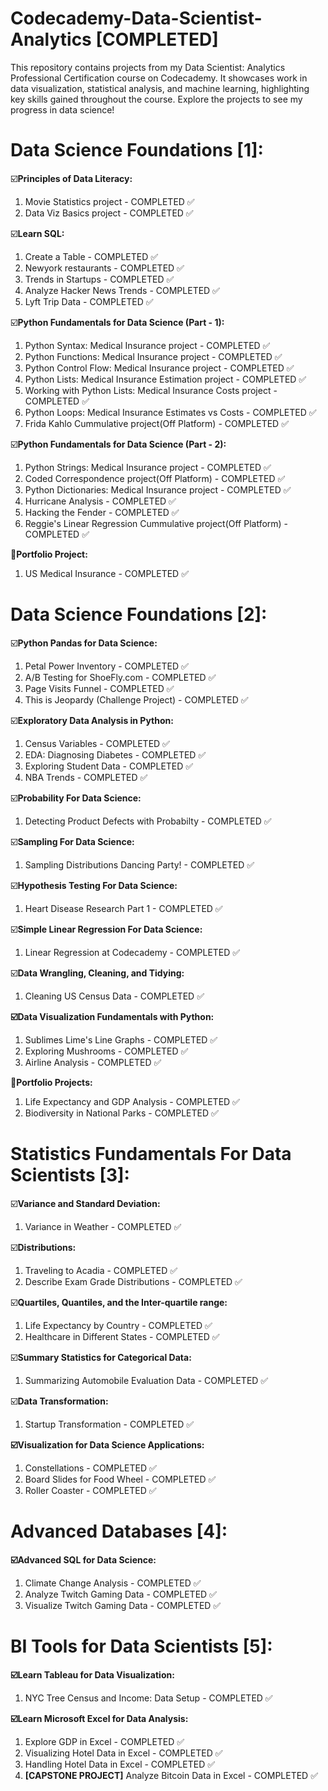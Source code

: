 # Codecademy-Data-Scientist-Analytics [COMPLETED]
This repository contains projects from my Data Scientist: Analytics Professional Certification course on Codecademy. It showcases work in data visualization, statistical analysis, and machine learning, highlighting key skills gained throughout the course. Explore the projects to see my progress in data science!


Data Science Foundations [1]:
=============================

☑️**Principles of Data Literacy:**

1. Movie Statistics project - COMPLETED ✅
2. Data Viz Basics project - COMPLETED ✅ 

☑️**Learn SQL:**

1. Create a Table - COMPLETED ✅
2. Newyork restaurants - COMPLETED ✅
3. Trends in Startups - COMPLETED ✅
4. Analyze Hacker News Trends - COMPLETED ✅
5. Lyft Trip Data - COMPLETED ✅

☑️**Python Fundamentals for Data Science (Part - 1):**

1. Python Syntax: Medical Insurance project - COMPLETED ✅
2. Python Functions: Medical Insurance project - COMPLETED ✅
3. Python Control Flow: Medical Insurance project - COMPLETED ✅
4. Python Lists: Medical Insurance Estimation project - COMPLETED ✅
5. Working with Python Lists: Medical Insurance Costs project - COMPLETED ✅
6. Python Loops: Medical Insurance Estimates vs Costs - COMPLETED ✅
7. Frida Kahlo Cummulative project(Off Platform) - COMPLETED ✅ 

☑️**Python Fundamentals for Data Science (Part - 2):**

1. Python Strings: Medical Insurance project - COMPLETED ✅
2. Coded Correspondence project(Off Platform) - COMPLETED ✅
3. Python Dictionaries: Medical Insurance project - COMPLETED ✅
4. Hurricane Analysis - COMPLETED ✅
5. Hacking the Fender - COMPLETED ✅
6. Reggie's Linear Regression Cummulative project(Off Platform) - COMPLETED ✅

🚀**Portfolio Project:**

1. US Medical Insurance - COMPLETED ✅



Data Science Foundations [2]:
=============================

☑️**Python Pandas for Data Science:**

1. Petal Power Inventory - COMPLETED ✅
2. A/B Testing for ShoeFly.com - COMPLETED ✅
3. Page Visits Funnel - COMPLETED ✅
4. This is Jeopardy (Challenge Project) - COMPLETED ✅

☑️**Exploratory Data Analysis in Python:**

1. Census Variables - COMPLETED ✅
2. EDA: Diagnosing Diabetes - COMPLETED ✅
3. Exploring Student Data - COMPLETED ✅
4. NBA Trends - COMPLETED ✅

☑️**Probability For Data Science:**

1. Detecting Product Defects with Probabilty - COMPLETED ✅

☑️**Sampling For Data Science:**

1. Sampling Distributions Dancing Party! - COMPLETED ✅

☑️**Hypothesis Testing For Data Science:**

1. Heart Disease Research Part 1 - COMPLETED ✅

☑️**Simple Linear Regression For Data Science:**

1. Linear Regression at Codecademy - COMPLETED ✅


☑️**Data Wrangling, Cleaning, and Tidying:**

1. Cleaning US Census Data - COMPLETED ✅


**☑️Data Visualization Fundamentals with Python:**

1. Sublimes Lime's Line Graphs - COMPLETED ✅
2. Exploring Mushrooms - COMPLETED ✅
3. Airline Analysis - COMPLETED ✅


🚀**Portfolio Projects:**

1. Life Expectancy and GDP Analysis - COMPLETED ✅
2. Biodiversity in National Parks - COMPLETED ✅
   


Statistics Fundamentals For Data Scientists [3]:
=================================================

☑️**Variance and Standard Deviation:**

1. Variance in Weather - COMPLETED ✅


☑️**Distributions:**

1. Traveling to Acadia - COMPLETED ✅
2. Describe Exam Grade Distributions - COMPLETED ✅


☑️**Quartiles, Quantiles, and the Inter-quartile range:**

1. Life Expectancy by Country - COMPLETED ✅
2. Healthcare in Different States - COMPLETED ✅


☑️**Summary Statistics for Categorical Data:**

1. Summarizing Automobile Evaluation Data - COMPLETED ✅


☑️**Data Transformation:**

1. Startup Transformation - COMPLETED ✅


**☑️Visualization for Data Science Applications:**

1. Constellations - COMPLETED ✅
2. Board Slides for Food Wheel - COMPLETED ✅
3. Roller Coaster - COMPLETED ✅

   

Advanced Databases [4]:
========================

**☑️Advanced SQL for Data Science:**

1. Climate Change Analysis - COMPLETED ✅
2. Analyze Twitch Gaming Data - COMPLETED ✅
3. Visualize Twitch Gaming Data - COMPLETED ✅


BI Tools for Data Scientists [5]:
==================================

**☑️Learn Tableau for Data Visualization:**

1. NYC Tree Census and Income: Data Setup - COMPLETED ✅


**☑️Learn Microsoft Excel for Data Analysis:**

1. Explore GDP in Excel - COMPLETED ✅
2. Visualizing Hotel Data in Excel - COMPLETED ✅
3. Handling Hotel Data in Excel - COMPLETED ✅
4. **[CAPSTONE PROJECT]** Analyze Bitcoin Data in Excel - COMPLETED ✅







